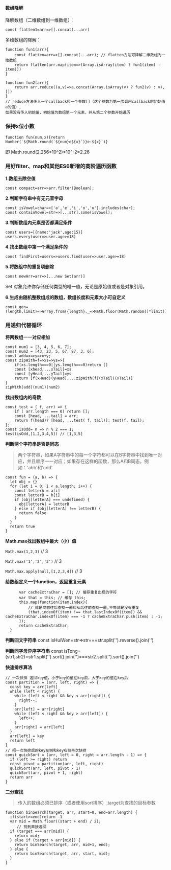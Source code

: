 #### 数组降解

降解数组（二维数组到一维数组）：

	const flatten1=arr=>[].concat(...arr)

多维数组的降解：
	
	function fun1(arr){
		const flatten=arr=>[].concat(...arr); // flatten方法可降解二维数组为一维数组
		return flatten(arr.map(item=>(Array.isArray(item) ? fun1(item) : item)))
	}

	function fun2(arr){
		return arr.reduce((a,v)=>a.concat(Array.isArray(v) ? fun2(v) : v), [])
	} 
	// reduce方法传入一个callback和一个参数[]（这个参数为第一次调用callback时初始值a的值）,
	如果没有传入初始值，初始值为数组第一个元素，并从第二个参数开始遍历
### 保持x位小数

	function fun(num,x){return Number(`${Math.round(`${num}e${x}`)}e-${x}`)}
即 Math.round(2.256\*10^2)*10^-2=2.26

### 用好filter、map和其他ES6新增的高阶遍历函数

**1.数组去除空值**

	const compact=arr=>arr.filter(Boolean);

**2.判断字符串中有无元音字母**

	const isVowel=char=>['a','e','i','o','u'].includes(char);
	const containVowel=str=>[...str].some(isVowel);

**3.判断数组内元素是否都满足条件**

	const users=[{name:'jack',age:15}]
	users.every(user=>user.age>=18)

**4.找出数组中第一个满足条件的**

	const findFirst=users=>users.find(user=>user.age>=18)

**5.将数组中的重复项删除**

	const newArr=arr=>[...new Set(arr)]

Set 对象允许你存储任何类型的唯一值，无论是原始值或者是对象引用。

**6.生成由随机整数组成的数组，数组长度和元素大小可自定义**

	const gen=(length,limit)=>Array.from({length},_=>Math.floor(Math.random()*limit))

### 用递归代替循环

**将两数组一一对应相加**

	const num1 = [3, 4, 5, 6, 7];
	const num2 = [43, 23, 5, 67, 87, 3, 6];
	const add=x=>y=>x+y;
	const zipWith=f=>xs=>ys=>{
		if(xs.length===0||ys.length===0)return []
		const [xhead,...xTail]=xs
		const [yHead,...yTail]=ys
		return [f(xHead)(yHead),...zipWith(f)(xTail)(xTail)]
	}
	zipWith(add)(num1)(num2)

**找出数组内的奇数**

	const test = ( f, arr) => {
  		if ( arr.length === 0) return [];
  		const [head, ...tail] = arr;
  		return f(head)? [head, ...test( f, tail)]: test(f, tail);
	};
	const isOdd= n => n % 2 === 1;
	test(isOdd,[1,2,3,4,5]) // [1,3,5]


**判断两个字符串是否是同态**
>两个字符串，如果A字符串中的每一个字符都可以在B字符串中找到唯一对应，并且顺序一一对应；如果存在这样的函数，那么A和B同态。例如：'abb'和'cdd'
```
const fun = (a, b) => {
  let obj = {}
  for (let i = 0; i < a.length; i++) {
    const letterA = a[i]
    const letterB = b[i]
    if (obj[letterA] === undefined) {
      obj[letterA] = letterB
    } else if (obj[letterA] !== letterB) {
      return false
    }
  }
  return true
}
```
**Math.max找出数组中最大（小）值**

`Math.max(1,2,3)` // 3

`Math.max('1','2','3')` // 3

`Math.max.apply(null,[1,2,3,4])`  // 3


**给数组定义一个function，返回重复元素**

```Array.prototype.extraChar = function(){
      var cacheExtraChar = []; // 缓存重复出现的字符
      var that = this; // 缓存 this;
      this.map(function(item,index){
          // 就是向前往后查找一遍和从后往前查找一遍,不等就是没有重复
          (that.indexOf(item) !== that.lastIndexOf(item)) && cacheExtraChar.indexOf(item) === -1 ? cacheExtraChar.push(item) : -1;
      });
      return cacheExtraChar;
  }
```
	
**判断回文字符串**
const isHuiWen=str=>str===str.split('').reverse().join('')

**判断同字母异序字符串**
const isTong=(str1,str2)=str1.split('').sort().join('')===str2.split('').sort().join('')

**快速排序算法**
```
// 一次快排 返回key值，小于key的值在key前，大于key的值在key后
const partition = (arr, left, right) => {
  const key = arr[left]
  while (left < right) {
    while (left < right && key < arr[right]) {
      right--;
    }
    arr[left] = arr[right]
    while (left < right && key > arr[left]) {
      left++;
    }
    arr[right] = arr[left]
  }
  arr[left] = key
  return left
}
// 把一次快排后的key左侧和key右侧再次快排
const quickSort = (arr, left = 0, right = arr.length - 1) => {
  if (left >= right) return
  const pivot = partition(arr, left, right)
  quickSort(arr, left, pivot - 1)
  quickSort(arr, pivot + 1, right)
  return arr
}
```

**二分查找**
> 传入的数组必须已排序（或者使用sort排序）,target为查找的目标参数
```
function binSearch(target, arr, start=0, end=arr.length) {
  if(start>=end)return -1
  var mid = Math.floor((start + end) / 2);
	 // 找到直接返回
  if (target === arr[mid]) {
    return mid;
  } else if (target > arr[mid]) {
    return binSearch(target, arr, mid+1, end);
  } else {
    return binSearch(target, arr, start, mid);
  }
}
```

